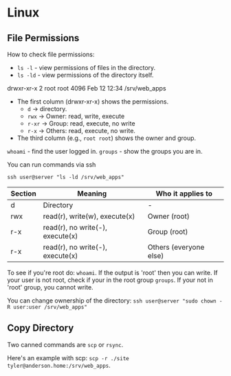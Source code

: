 # Linux

## File Permissions

How to check file permissions: 

- ``ls -l`` - view permissions of files in the directory.
- ``ls -ld`` - view permissions of the directory itself.

drwxr-xr-x  2 root root 4096 Feb 12 12:34 /srv/web_apps

- The first column (drwxr-xr-x) shows the permissions.
  - ``d`` -> directory.
  - ``rwx`` -> Owner: read, write, execute
  - ``r-xr`` -> Group: read, execute, no write
  - ``r-x`` -> Others: read, execute, no write.
- The third column (e.g., ``root root``) shows the owner and group.


``whoami`` - find the user logged in.
``groups`` - show the groups you are in.

You can run commands via ssh

``ssh user@server "ls -ld /srv/web_apps"``

| Section | Meaning                          | Who it applies to      |
|---------|----------------------------------|------------------------|
| d       | Directory                        | -                      |
| rwx     | read(r), write(w), execute(x)    | Owner (root)           |
| r-x     | read(r), no write(-), execute(x) | Group (root)           |          
| r-x     | read(r), no write(-), execute(x) | Others (everyone else) |

To see if you're root do: ``whoami``. If the output is 'root' then you can write.
If your user is not root, check if your in the root group ``groups``. If your
not in 'root' group, you cannot write.

You can change ownership of the directory: ``ssh user@server "sudo chown -R user:user /srv/web_apps"``

## Copy Directory

Two canned commands are ``scp`` or ``rsync``.

Here's an example with scp: ``scp -r ./site tyler@anderson.home:/srv/web_apps``.


